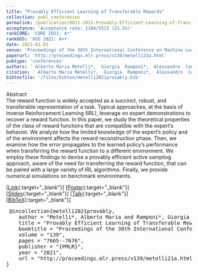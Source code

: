 ```yaml
---
title: "Provably Efficient Learning of Transferable Rewards"
collection: publ_conferences
permalink: /publication/0011-2021-Provably-Efficient-Learning-of-Transferable-Rewards
acceptance: 'Acceptance rate: 1184/5513 (21.5%)'
rankCORE: 'CORE 2021: A*'
rankGGS: 'GGS 2021: A++'
date: 2021-01-01
venue: 'Proceedings of the 38th International Conference on Machine Learning (ICML)'
paperurl: 'http://proceedings.mlr.press/v139/metelli21a.html'
pubtype: 'conferences'
authors: ' Alberto Maria Metelli*,  Giorgia  Ramponi*,  Alessandro  Concetti, and  Marcello  Restelli'
citation: ' Alberto Maria Metelli*,  Giorgia  Ramponi*,  Alessandro  Concetti, and  Marcello  Restelli&quot;Provably Efficient Learning of Transferable Rewards.&quot; Proceedings of the 38th International Conference on Machine Learning (ICML), 2021'
bibtexfile: '/files/bibtex/metelli2021provably.bib'
---
```

Abstract
 <br> The reward function is widely accepted as a succinct, robust, and transferable representation of a task. Typical approaches, at the basis of Inverse Reinforcement Learning (IRL), leverage on expert demonstrations to recover a reward function. In this paper, we study the theoretical properties of the class of reward functions that are compatible with the expert’s behavior. We analyze how the limited knowledge of the expert’s policy and of the environment affects the reward reconstruction phase. Then, we examine how the error propagates to the learned policy’s performance when transferring the reward function to a different environment. We employ these findings to devise a provably efficient active sampling approach, aware of the need for transferring the reward function, that can be paired with a large variety of IRL algorithms. Finally, we provide numerical simulations on benchmark environments. <br> 

 [[Link](http://proceedings.mlr.press/v139/metelli21a.html){:target="_blank"}] [[Poster](https://albertometelli.github.io/files/poster_icml2021.png){:target="_blank"}] [[Slides](https://albertometelli.github.io/files/slides_icml2021.pdf){:target="_blank"}] [[Talk](https://slideslive.com/38959627){:target="_blank"}] [[BibTeX](/files/bibtex/metelli2021provably.bib){:target="_blank"}] 
<pre> @incollection{metelli2021provably,
    author = "Metelli*, Alberto Maria and Ramponi*, Giorgia and Concetti, Alessandro and Restelli, Marcello",
    title = "Provably Efficient Learning of Transferable Rewards",
    booktitle = "Proceedings of the 38th International Conference on Machine Learning ({ICML})",
    volume = "139",
    pages = "7665--7676",
    publisher = "{PMLR}",
    year = "2021",
    url = "http://proceedings.mlr.press/v139/metelli21a.html"
} </pre>
